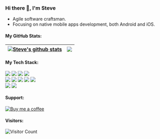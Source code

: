 ### Hi there 👋,  I'm Steve
- Agile software craftsman.  
- Focusing on native mobile apps development, both Android and iOS.

#### My GitHub Stats:
| <a href="https://github-readme-stats-fenli.vercel.app"><img align="center" src="https://github-readme-stats-fenli.vercel.app/api?username=fenli&count_private=true&show_icons=true&theme=graywhite&hide_border=true" alt="Steve's github stats" /></a> | <a href="https://github-readme-stats-fenli.vercel.app"><img align="center" src="https://github-readme-stats-fenli.vercel.app/api/top-langs/?username=fenli&layout=compact&theme=graywhite&hide_border=true&exclude_repo=github-readme-stats,vc-embed" /></a> |
| ------------- | ------------- |

#### My Tech Stack:
<p>
<img src="https://img.shields.io/badge/swift%20-%23E55B40.svg?&style=for-the-badge&logo=java&logoColor=white"/> 
<img src="https://img.shields.io/badge/java%20-%23DB2F21.svg?&style=for-the-badge&logo=java&logoColor=white"/> 
<img src="https://img.shields.io/badge/kotlin%20-%2343853D.svg?&style=for-the-badge&logo=kotlin&logoColor=white"/> 
<img src="https://img.shields.io/badge/bash-%23303030.svg?&style=for-the-badge&logo=bash&logoColor=white"/> <br>
<img src="https://img.shields.io/badge/git%20-%23F05033.svg?&style=for-the-badge&logo=git&logoColor=white"/> 
<img src="https://img.shields.io/badge/gitlab%20ci%20-%23CCCCCC.svg?&style=for-the-badge&logo=gitlab&logoColor=black"/> 
<img src="https://img.shields.io/badge/github%20actions-%23121011.svg?&style=for-the-badge&logo=github&logoColor=white"/> 
<img src="https://img.shields.io/badge/jenkins%20-%232B2F33.svg?&style=for-the-badge&logo=jenkins&logoColor=white"/>
<img src="https://img.shields.io/badge/teamcity%20-%2302569B.svg?&style=for-the-badge&logo=teamcity&logoColor=white"/><br>
<img src="https://img.shields.io/badge/docker%20-%238DD6F9.svg?&style=for-the-badge&logo=docker&logoColor=darkblue" />  
<img src="https://img.shields.io/badge/kubernetes%20-%231572B6.svg?&style=for-the-badge&logo=kubernetes&logoColor=darkblue" />
</p>

#### Support:
[![Buy me a coffee](https://www.buymeacoffee.com/assets/img/custom_images/orange_img.png)](https://coff.ee/stevenlewi)

#### Visitors:
 ![Visitor Count](https://profile-counter.glitch.me/{fenli}/count.svg)
 
